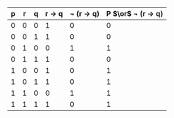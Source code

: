 | p    | r    | q    | r $\rightarrow$ q | $\neg$ (r $\rightarrow$ q) | P $\or$ $\neg$ (r $\rightarrow$ q)|
| ---- | ---- | ---- | ----------------- | -------------------------- | ------- |
| 0 | 0 | 0 | 1 | 0 | 0 |
| 0 | 0 | 1 | 1 | 0 | 0 |
| 0 | 1 | 0 | 0 | 1 | 1 |
| 0 | 1 | 1 | 1 | 0 | 0 |
| 1 | 0 | 0 | 1 | 0 | 1 |
| 1 | 0 | 1 | 1 | 0 | 1 |
| 1 | 1 | 0 | 0 | 1 | 1 |
| 1 | 1 | 1 | 1 | 0 | 1 |
